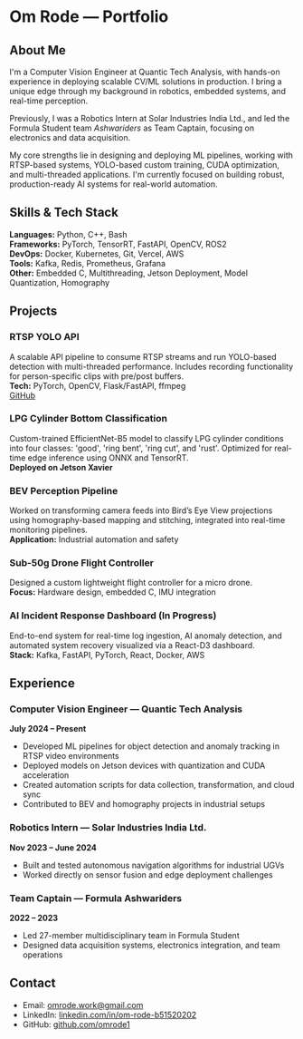 
# Om Rode — Portfolio

## About Me
I'm a Computer Vision Engineer at Quantic Tech Analysis, with hands-on experience in deploying scalable CV/ML solutions in production. I bring a unique edge through my background in robotics, embedded systems, and real-time perception.

Previously, I was a Robotics Intern at Solar Industries India Ltd., and led the Formula Student team *Ashwariders* as Team Captain, focusing on electronics and data acquisition.

My core strengths lie in designing and deploying ML pipelines, working with RTSP-based systems, YOLO-based custom training, CUDA optimization, and multi-threaded applications. I'm currently focused on building robust, production-ready AI systems for real-world automation.

## Skills & Tech Stack
**Languages:** Python, C++, Bash  
**Frameworks:** PyTorch, TensorRT, FastAPI, OpenCV, ROS2  
**DevOps:** Docker, Kubernetes, Git, Vercel, AWS  
**Tools:** Kafka, Redis, Prometheus, Grafana  
**Other:** Embedded C, Multithreading, Jetson Deployment, Model Quantization, Homography  

## Projects

### RTSP YOLO API
A scalable API pipeline to consume RTSP streams and run YOLO-based detection with multi-threaded performance. Includes recording functionality for person-specific clips with pre/post buffers.  
**Tech:** PyTorch, OpenCV, Flask/FastAPI, ffmpeg  
[GitHub](https://github.com/omrode1/rtsp_yolo_api)

### LPG Cylinder Bottom Classification
Custom-trained EfficientNet-B5 model to classify LPG cylinder conditions into four classes: 'good', 'ring bent', 'ring cut', and 'rust'. Optimized for real-time edge inference using ONNX and TensorRT.  
**Deployed on Jetson Xavier**

### BEV Perception Pipeline
Worked on transforming camera feeds into Bird’s Eye View projections using homography-based mapping and stitching, integrated into real-time monitoring pipelines.  
**Application:** Industrial automation and safety

### Sub-50g Drone Flight Controller
Designed a custom lightweight flight controller for a micro drone.  
**Focus:** Hardware design, embedded C, IMU integration

### AI Incident Response Dashboard (In Progress)
End-to-end system for real-time log ingestion, AI anomaly detection, and automated system recovery visualized via a React-D3 dashboard.  
**Stack:** Kafka, FastAPI, PyTorch, React, Docker, AWS  

## Experience

### Computer Vision Engineer — Quantic Tech Analysis
**July 2024 – Present**  
- Developed ML pipelines for object detection and anomaly tracking in RTSP video environments  
- Deployed models on Jetson devices with quantization and CUDA acceleration  
- Created automation scripts for data collection, transformation, and cloud sync  
- Contributed to BEV and homography projects in industrial setups

### Robotics Intern — Solar Industries India Ltd.
**Nov 2023 – June 2024**  
- Built and tested autonomous navigation algorithms for industrial UGVs  
- Worked directly on sensor fusion and edge deployment challenges  

### Team Captain — Formula Ashwariders
**2022 – 2023**  
- Led 27-member multidisciplinary team in Formula Student  
- Designed data acquisition systems, electronics integration, and team operations  

## Contact
- Email: omrode.work@gmail.com  
- LinkedIn: [linkedin.com/in/om-rode-b51520202](https://www.linkedin.com/in/om-rode-b51520202/-b51520202/)  
- GitHub: [github.com/omrode1](https://github.com/omrode1)

